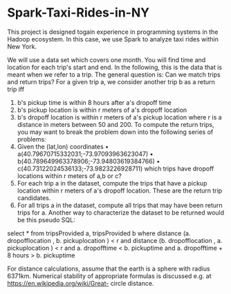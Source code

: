 # Spark-Taxi-Rides-in-NY
This project is designed togain experience in programming systems in the Hadoop ecosystem. In this case, we use Spark to analyze taxi rides within New York.

We will use a data set which covers one month. You will find time and location for each
trip's start and end. In the following, this is the data that is meant when we refer to a
trip.
The general question is: Can we match trips and return trips? For a given trip a, we
consider another trip b as a return trip iff
1. b's pickup time is within 8 hours after a's dropoff time
2. b's pickup location is within r meters of a's dropoff location
3. b's dropoff location is within r meters of a's pickup location
where r is a distance in meters between 50 and 200.
To compute the return trips, you may want to break the problem down into the following
series of problems:
1. Given the (lat,lon) coordinates
• a(40.79670715332031;-73.97093963623047)
• b(40.789649963378906;-73.94803619384766)
• c(40.73122024536133;-73.9823226928711)
which trips have dropoff locations within r meters of a,b or c?
2. For each trip a in the dataset, compute the trips that have a pickup location within
r meters of a's dropoff location. These are the return trip candidates.
3. For all trips a in the dataset, compute all trips that may have been return trips for
a.
Another way to characterize the dataset to be returned would be this pseudo SQL:

select *
from
tripsProvided a,
tripsProvided b
where
distance (a. dropofflocation , b. pickuplocation ) < r and
distance (b. dropofflocation , a. pickuplocation ) < r and
a. dropofftime < b. pickuptime and
a. dropofftime + 8 hours > b. pickuptime

For distance calculations, assume that the earth is a sphere with radius 6371km. Numerical
stability of appropriate formulas is discussed e.g. at https://en.wikipedia.org/wiki/Great-
circle distance.
